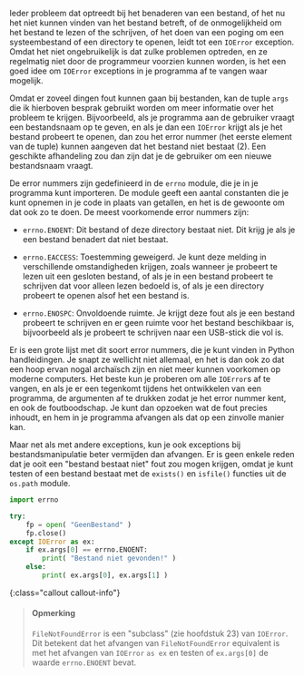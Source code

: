 Ieder probleem dat optreedt bij het benaderen van een bestand, of het nu
het niet kunnen vinden van het bestand betreft, of de onmogelijkheid om
het bestand te lezen of the schrijven, of het doen van een poging om een
systeembestand of een directory te openen, leidt tot een `IOError`
exception. Omdat het niet ongebruikelijk is dat zulke problemen
optreden, en ze regelmatig niet door de programmeur voorzien kunnen
worden, is het een goed idee om `IOError` exceptions in je programma af
te vangen waar mogelijk.

Omdat er zoveel dingen fout kunnen gaan bij bestanden, kan de tuple
`args` die ik hierboven besprak gebruikt worden om meer informatie over
het probleem te krijgen. Bijvoorbeeld, als je programma aan de gebruiker
vraagt een bestandsnaam op te geven, en als je dan een `IOError` krijgt
als je het bestand probeert te openen, dan zou het error nummer (het
eerste element van de tuple) kunnen aangeven dat het bestand niet
bestaat (2). Een geschikte afhandeling zou dan zijn dat je de gebruiker
om een nieuwe bestandsnaam vraagt.

De error nummers zijn gedefinieerd in de `errno` module, die je in je
programma kunt importeren. De module geeft een aantal constanten die je
kunt opnemen in je code in plaats van getallen, en het is de gewoonte om
dat ook zo te doen. De meest voorkomende error nummers zijn:

-   `errno.ENOENT`: Dit bestand of deze directory bestaat niet. Dit
    krijg je als je een bestand benadert dat niet bestaat.

-   `errno.EACCESS`: Toestemming geweigerd. Je kunt deze melding in
    verschillende omstandigheden krijgen, zoals wanneer je probeert te
    lezen uit een gesloten bestand, of als je in een bestand probeert te
    schrijven dat voor alleen lezen bedoeld is, of als je een directory
    probeert te openen alsof het een bestand is.

-   `errno.ENOSPC`: Onvoldoende ruimte. Je krijgt deze fout als je een
    bestand probeert te schrijven en er geen ruimte voor het bestand
    beschikbaar is, bijvoorbeeld als je probeert te schrijven naar een
    USB-stick die vol is.

Er is een grote lijst met dit soort error nummers, die je kunt vinden in
Python handleidingen. Je snapt ze wellicht niet allemaal, en het is dan
ook zo dat een hoop ervan nogal archaïsch zijn en niet meer kunnen
voorkomen op moderne computers. Het beste kun je proberen om alle
`IOError`s af te vangen, en als je er een tegenkomt tijdens het
ontwikkelen van een programma, de argumenten af te drukken zodat je het
error nummer kent, en ook de foutboodschap. Je kunt dan opzoeken wat de
fout precies inhoudt, en hem in je programma afvangen als dat op een
zinvolle manier kan.

Maar net als met andere exceptions, kun je ook exceptions bij
bestandsmanipulatie beter vermijden dan afvangen. Er is geen enkele
reden dat je ooit een "bestand bestaat niet" fout zou mogen krijgen,
omdat je kunt testen of een bestand bestaat met de `exists()` en
`isfile()` functies uit de `os.path` module.

```python
import errno

try:
    fp = open( "GeenBestand" )
    fp.close()
except IOError as ex:
    if ex.args[0] == errno.ENOENT:
        print( "Bestand niet gevonden!" )
    else:
        print( ex.args[0], ex.args[1] )
```

{:class="callout callout-info"}
> #### Opmerking
> `FileNotFoundError` is een "subclass" (zie hoofdstuk 23) van `IOError`. Dit betekent dat het afvangen van `FileNotFoundError` equivalent is met het afvangen van `IOError` `as ex` en testen of `ex.args[0]` de waarde `errno.ENOENT` bevat.

